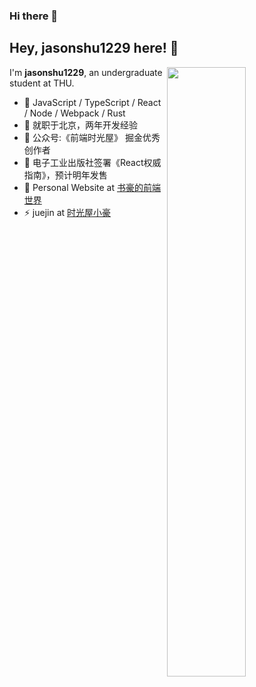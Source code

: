 ### Hi there 👋


## Hey, jasonshu1229 here! :wave:

[<img align="right" width="50%" src="https://github-readme-stats.vercel.app/api?username=jasonshu1229&show_icons=true&theme=dark">](https://metrics.lecoq.io/jasonshu1229#gh-light-mode-only)

I'm **jasonshu1229**, an undergraduate student at THU.

- 🔭 JavaScript / TypeScript / React / Node / Webpack / Rust
- 🌱 就职于北京，两年开发经验
- 👯 公众号:《前端时光屋》 掘金优秀创作者
- 🤔 电子工业出版社签署《React权威指南》，预计明年发售
- 💬 Personal Website at [书豪的前端世界](https://www.jasonshu1229.cn/)
- ⚡ juejin at [时光屋小豪](https://juejin.cn/user/2700056289091101)

<!-- [![Readme Card](https://github-readme-stats.vercel.app/api/pin/?username=jasonshu1229&repo=big-react)](https://github.com/jasonshu1229/github-readme-stats) -->
